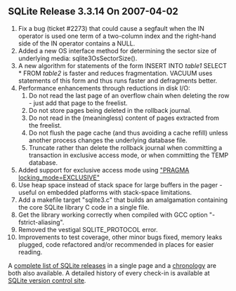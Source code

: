 ## SQLite Release 3\.3\.14 On 2007\-04\-02

1. Fix a bug (ticket \#2273\)
 that could cause a segfault when the IN operator
 is used one term of a two\-column index and the right\-hand side of
 the IN operator contains a NULL.
2. Added a new OS interface method for determining the sector size
 of underlying media: sqlite3OsSectorSize().
3. A new algorithm for statements of the form
 INSERT INTO *table1* SELECT \* FROM *table2*
 is faster and reduces fragmentation. VACUUM uses statements of
 this form and thus runs faster and defragments better.
4. Performance enhancements through reductions in disk I/O:
	1. Do not read the last page of an overflow chain when
	 deleting the row \- just add that page to the freelist.
	2. Do not store pages being deleted in the
	 rollback journal.
	3. Do not read in the (meaningless) content of
	 pages extracted from the freelist.
	4. Do not flush the page cache (and thus avoiding
	 a cache refill) unless another process changes the underlying
	 database file.
	5. Truncate rather than delete the rollback journal when committing
	 a transaction in exclusive access mode, or when committing the TEMP
	 database.
5. Added support for exclusive access mode using
 ["PRAGMA locking\_mode\=EXCLUSIVE"](../pragma.html#pragma_locking_mode)
6. Use heap space instead of stack space for large buffers in the
 pager \- useful on embedded platforms with stack\-space
 limitations.
7. Add a makefile target "sqlite3\.c" that builds an amalgamation containing
 the core SQLite library C code in a single file.
8. Get the library working correctly when compiled
 with GCC option "\-fstrict\-aliasing".
9. Removed the vestigal SQLITE\_PROTOCOL error.
10. Improvements to test coverage, other minor bugs fixed,
 memory leaks plugged,
 code refactored and/or recommended in places for easier reading.



A [complete list of SQLite releases](../changes.html)
 in a single page and a [chronology](../chronology.html) are both also available.
 A detailed history of every
 check\-in is available at
 [SQLite version control site](https://www.sqlite.org/src/timeline).


